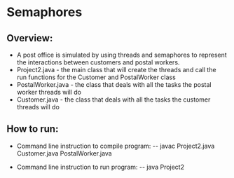 # Semaphores

## Overview:
- A post office is simulated by using threads and semaphores to represent the interactions between customers and postal workers.
- Project2.java - the main class that will create the threads and call the run functions for the Customer and PostalWorker class
- PostalWorker.java - the class that deals with all the tasks the postal worker threads will do
- Customer.java - the class that deals with all the tasks the customer threads will do

## How to run:
- Command line instruction to compile program:
-- javac Project2.java Customer.java PostalWorker.java

- Command line instruction to run program:
-- java Project2
